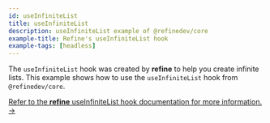 ```yaml
---
id: useInfiniteList
title: useInfiniteList
description: useInfiniteList example of @refinedev/core
example-title: Refine's useInfiniteList hook
example-tags: [headless]
---
```


The `useInfiniteList` hook was created by **refine** to help you create infinite lists. This example shows how to use the `useInfiniteList` hook from `@refinedev/core`.

[Refer to the **refine** useInfiniteList hook documentation for more information. →](/docs/api-reference/core/hooks/data/useInfiniteList)

<CodeSandboxExample path="use-infinite-list" />

